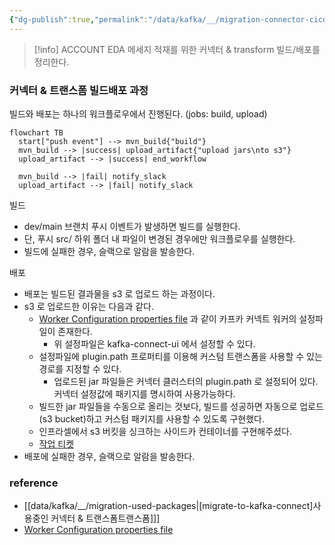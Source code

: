 ```yaml
---
{"dg-publish":true,"permalink":"/data/kafka/__/migration-connector-cicd/","tags":["kafka","connect","github","cicd"],"noteIcon":"","created":"2024-06-30T00:39:32.000+09:00"}
---
```



> [!info] ACCOUNT EDA 메세지 적재를 위한 커넥터 & transform 빌드/배포를 정리한다.


### 커넥터 & 트랜스폼 빌드배포 과정

빌드와 배포는 하나의 워크플로우에서 진행된다. (jobs: build, upload)

```mermaid
flowchart TB
  start["push event"] --> mvn_build{"build"}
  mvn_build --> |success| upload_artifact{"upload jars\nto s3"}
  upload_artifact --> |success| end_workflow

  mvn_build --> |fail| notify_slack
  upload_artifact --> |fail| notify_slack    
```


빌드
- dev/main 브랜치 푸시 이벤트가 발생하면 빌드를 실행한다.
- 단, 푸시 src/ 하위 폴더 내 파일이 변경된 경우에만 워크플로우를 실행한다.
- 빌드에 실패한 경우, 슬랙으로 알람을 발송한다.


배포
- 배포는 빌드된 결과물을 s3 로 업로드 하는 과정이다.
- s3 로 업로드한 이유는 다음과 같다.
  - [Worker Configuration properties file](https://docs.confluent.io/platform/current/connect/userguide.html#connect-configuring-workers) 과 같이 카프카 커넥트 워커의 설정파일이 존재한다.
    - 위 설정파일은 kafka-connect-ui 에서 설정할 수 있다.
  - 설정파일에 plugin.path 프로퍼티를 이용해 커스텀 트랜스폼을 사용할 수 있는 경로를 지정할 수 있다.
    - 업로드된 jar 파일들은 커넥터 클러스터의 plugin.path 로 설정되어 있다. 커넥터 설정값에 패키지를 명시하여 사용가능하다.
  - 빌드한 jar 파일들을 수동으로 올리는 것보다, 빌드를 성공하면 자동으로 업로드(s3 bucket)하고 커스텀 패키지를 사용할 수 있도록 구현했다.
  - 인프라셀에서 s3 버킷을 싱크하는 사이드카 컨테이너를 구현해주셨다.
  - [작업 티켓]()
- 배포에 실패한 경우, 슬랙으로 알람을 발송한다.


### reference
- [[data/kafka/__/migration-used-packages\|[migrate-to-kafka-connect]사용중인 커넥터 & 트랜스폼트랜스폼]]]
- [Worker Configuration properties file](https://docs.confluent.io/platform/current/connect/userguide.html#worker-configuration-properties-file)

